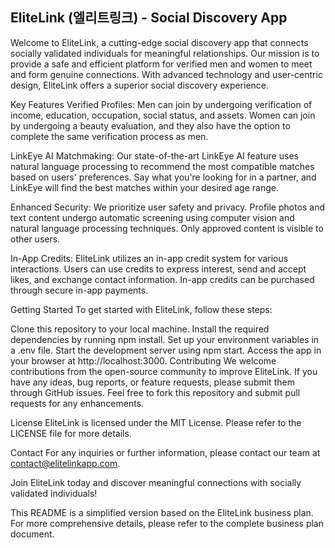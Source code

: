 ## EliteLink (엘리트링크) - Social Discovery App

Welcome to EliteLink, a cutting-edge social discovery app that connects socially validated individuals for meaningful relationships. Our mission is to provide a safe and efficient platform for verified men and women to meet and form genuine connections. With advanced technology and user-centric design, EliteLink offers a superior social discovery experience.

Key Features
Verified Profiles: Men can join by undergoing verification of income, education, occupation, social status, and assets. Women can join by undergoing a beauty evaluation, and they also have the option to complete the same verification process as men.

LinkEye AI Matchmaking: Our state-of-the-art LinkEye AI feature uses natural language processing to recommend the most compatible matches based on users' preferences. Say what you're looking for in a partner, and LinkEye will find the best matches within your desired age range.

Enhanced Security: We prioritize user safety and privacy. Profile photos and text content undergo automatic screening using computer vision and natural language processing techniques. Only approved content is visible to other users.

In-App Credits: EliteLink utilizes an in-app credit system for various interactions. Users can use credits to express interest, send and accept likes, and exchange contact information. In-app credits can be purchased through secure in-app payments.

Getting Started
To get started with EliteLink, follow these steps:

Clone this repository to your local machine.
Install the required dependencies by running npm install.
Set up your environment variables in a .env file.
Start the development server using npm start.
Access the app in your browser at http://localhost:3000.
Contributing
We welcome contributions from the open-source community to improve EliteLink. If you have any ideas, bug reports, or feature requests, please submit them through GitHub issues. Feel free to fork this repository and submit pull requests for any enhancements.

License
EliteLink is licensed under the MIT License. Please refer to the LICENSE file for more details.

Contact
For any inquiries or further information, please contact our team at contact@elitelinkapp.com.

Join EliteLink today and discover meaningful connections with socially validated individuals!

This README is a simplified version based on the EliteLink business plan. For more comprehensive details, please refer to the complete business plan document.